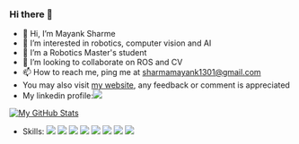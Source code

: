 ### Hi there 👋

- 👋 Hi, I’m Mayank Sharme
- 👀 I’m interested in robotics, computer vision and AI
- 🌱 I’m a Robotics Master's student
- 💞️ I’m looking to collaborate on ROS and CV
- 📫 How to reach me, ping me at sharmamayank1301@gmail.com
- You may also visit [my website](https://mayankysharma.github.io/), any feedback or comment is appreciated
- My linkedin profile:<a href="https://www.linkedin.com/in/mayankysharma/"><img src="https://img.shields.io/badge/LinkedIn-0077B5?style=for-the-badge&logo=linkedin&logoColor=white"></a>

[![My GitHub Stats](https://github-readme-stats.vercel.app/api/?username=mayankysharma&count_private=true&theme=tokyonight&showicons=true)](https://github-readme-stats.vercel.app/api/?username=mayankysharma&count_private=true&theme=tokyonight&showicons=true) 

- Skills:
<img src="https://img.shields.io/badge/Python-3776AB?style=for-the-badge&logo=python&logoColor=white"> <img src="https://img.shields.io/badge/C-00599C?style=for-the-badge&logo=c&logoColor=white"> <img src="https://img.shields.io/badge/C%2B%2B-00599C?style=for-the-badge&logo=c%2B%2B&logoColor=white"> <img src="https://img.shields.io/badge/PyTorch-EE4C2C?style=for-the-badge&logo=PyTorch&logoColor=white"> <img src="https://img.shields.io/badge/Numpy-777BB4?style=for-the-badge&logo=numpy&logoColor=white"> <img src="https://img.shields.io/badge/scikit_learn-F7931E?style=for-the-badge&logo=scikit-learn&logoColor=white"> <img src="https://img.shields.io/badge/OpenCV-27338e?style=for-the-badge&logo=OpenCV&logoColor=white"> <img src="https://img.shields.io/badge/ROS-22314E?style=for-the-badge&logo=ROS&logoColor=white"> 

